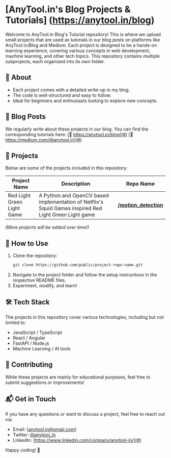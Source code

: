 # [AnyTool.in's Blog Projects & Tutorials] (https://anytool.in/blog)

Welcome to AnyTool.in Blog's Tutorial repository! This is where we upload small projects that are used as tutorials in our blog posts on platforms like AnyTool.in/Blog and Medium. Each project is designed to be a hands-on learning experience, covering various concepts in web development, machine learning, and other tech topics. This repository contains multiple subprojects, each organized into its own folder.

## 📌 About
- Each project comes with a detailed write-up in my blog.
- The code is well-structured and easy to follow.
- Ideal for beginners and enthusiasts looking to explore new concepts.

## 🔗 Blog Posts
We regularly write about these projects in our blog. You can find the corresponding tutorials here:
[🔗 https://anytool.in/blog](#)
[🔗 https://medium.com/@anytool.in](#)

## 📂 Projects
Below are some of the projects included in this repository:

| Project Name | Description | Repo Name |
|-------------|-------------| -------------|
| Red Light Green Light Game   | A Python and OpenCV based implementation of Netflix's Squid Games inspired Red Light Green Light game | **[/motion_detection](./motion_detection/)**

*(More projects will be added over time!)*

## 🚀 How to Use
1. Clone the repository:
   ```bash
   git clone https://github.com/public/project-repo-name.git
   ```
2. Navigate to the project folder and follow the setup instructions in the respective README files.
3. Experiment, modify, and learn!

## 🛠 Tech Stack
The projects in this repository cover various technologies, including but not limited to:
- JavaScript / TypeScript
- React / Angular
- FastAPI / Node.js
- Machine Learning / AI tools

## 🤝 Contributing
While these projects are mainly for educational purposes, feel free to submit suggestions or improvements!

## 📬 Get in Touch
If you have any questions or want to discuss a project, feel free to reach out via:
- Email: [anytool.in@gmail.com]
- Twitter: [@anytool_in](#)
- LinkedIn: [https://www.linkedin.com/company/anytool-in/](#)

Happy coding! 🚀

